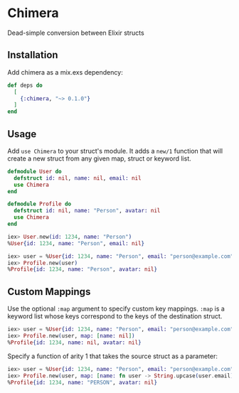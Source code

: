 # Chimera

Dead-simple conversion between Elixir structs

## Installation

Add chimera as a mix.exs dependency:

```elixir
def deps do
  [
    {:chimera, "~> 0.1.0"}
  ]
end
```

## Usage

Add `use Chimera` to your struct's module. It adds a `new/1` function
that will create a new struct from any given map, struct or keyword list.

```elixir
defmodule User do
  defstruct id: nil, name: nil, email: nil
  use Chimera
end

defmodule Profile do
  defstruct id: nil, name: "Person", avatar: nil
  use Chimera
end

iex> User.new(id: 1234, name: "Person")
%User{id: 1234, name: "Person", email: nil}

iex> user = %User{id: 1234, name: "Person", email: "person@example.com"}
iex> Profile.new(user)
%Profile{id: 1234, name: "Person", avatar: nil}
```

## Custom Mappings

Use the optional `:map` argument to specify custom key mappings.
`:map` is a keyword list whose keys correspond to the keys of
the destination struct.

```elixir
iex> user = %User{id: 1234, name: "Person", email: "person@example.com"}
iex> Profile.new(user, map: [name: nil])
%Profile{id: 1234, name: nil, avatar: nil}
```

Specify a function of arity 1 that takes the source struct as
a parameter:

```elixir
iex> user = %User{id: 1234, name: "Person", email: "person@example.com"}
iex> Profile.new(user, map: [name: fn user -> String.upcase(user.email) end])
%Profile{id: 1234, name: "PERSON", avatar: nil}
```
